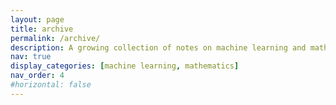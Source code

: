 ```yaml
---
layout: page
title: archive
permalink: /archive/
description: A growing collection of notes on machine learning and mathematics.
nav: true
display_categories: [machine learning, mathematics]
nav_order: 4
#horizontal: false
---
```




